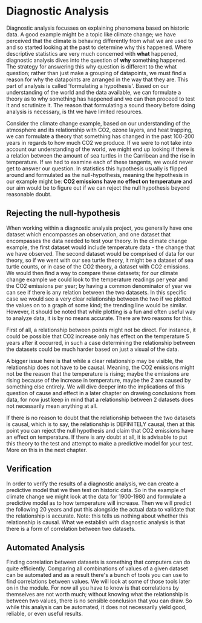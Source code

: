 # Diagnostic Analysis
Diagnostic analysis focusses on explaining phenomena based on historic data. A good example might be a topic like climate change; we have perceived that the climate is behaving differently from what we are used to and so started looking at the past to determine why this happened. Where descriptive statistics are very much concerned with **what** happened, diagnostic analysis dives into the question of **why** something happened. The strategy for answering this why question is different to the what question; rather than just make a grouping of datapoints, we must find a reason for why the datapoints are arranged in the way that they are. This part of analysis is called 'formulating a hypothesis'. Based on our understanding of the world and the data available, we can formulate a theory as to why something has happened and we can then proceed to test it and scrutinize it. The reason that formulating a sound theory before doing analysis is necessary, is tht we have limited resources.

Consider the climate change example, based on our understanding of the atmosphere and its relationship with CO2, ozone layers, and heat trapping, we can formulate a theory that something has changed in the past 100-200 years in regards to how much CO2 we produce. If we were to not take into account our understanding of the world, we might end up looking if there is a relation between the amount of sea turtles in the Carribean and the rise in temperature. If we had to examine each of these tangents, we would never get to answer our question. In statistics this hypothesis usually is flipped around and formulated as the null-hypothesis, meaning the hypothesis in our example might be: **CO2 emissions have no effect on temperature** and our aim would be to figure out if we can reject the null hypothesis beyond reasonable doubt.

## Rejecting the null-hypothesis
When working within a diagnostic analysis project, you generally have one dataset which encompasses an observation, and one dataset that encompasses the data needed to test your theory. In the climate change example, the first dataset would include temperature data - the change that we have observed. The second dataset would be comprised of data for our theory, so if we went with our sea turtle theory, it might be a dataset of sea turtle counts, or in case of the CO2 theory, a dataset with CO2 emissions. We would then find a way to compare these datasets; for our climate change example we could look to the temperature readings per year and the CO2 emissions per year; by having a common denominator of year we can see if there is any relation between the two datasets. In this specific case we would see a very clear relationship between the two if we plotted the values on to a graph of some kind; the trending line would be similar. However, it should be noted that while plotting is a fun and often useful way to analyze data, it is by no means accurate. There are two reasons for this.

First of all, a relationship between points might not be direct. For instance, it could be possible that CO2 increase only has effect on the temperature 5 years after it occurred, in such a case determining the relationship between the datasets could be much harder based on just a visual of the data.

A bigger issue here is that while a clear relationship may be visible, the relationship does not have to be causal. Meaning, the CO2 emissions might not be the reason that the temperature is rising; maybe the emissions are rising because of the increase in temperature, maybe the 2 are caused by something else entirely. We will dive deeper into the implications of this question of cause and effect in a later chapter on drawing conclusions from data, for now just keep in mind that a relationship between 2 datasets does not necessarily mean anything at all.

If there is no reason to doubt that the relationship between the two datasets is causal, which is to say, the relationship is DEFINITELY causal, then at this point you can reject the null hypothesis and claim that CO2 emissions have an effect on temperature. If there is any doubt at all, it is advisable to put this theory to the test and attempt to make a predictive model for your test. More on this in the next chapter.

## Verification
In order to verify the results of a diagnostic analysis, we can create a predictive model that we then test on historic data. So in the example of climate change we might look at the data for 1900-1980 and formulate a predictive model as to how temperature will increase. Then we will predict the following 20 years and put this alongside the actual data to validate that the relationship is accurate. Note: this tells us nothing about whether this relationship is causal. What we establish with diagnostic analysis is that there is a form of correlation between two datasets.

## Automated Analysis
Finding correlation between datasets is something that computers can do quite efficiently. Comparing all combinations of values of a given dataset can be automated and as a result there's a bunch of tools you can use to find correlations between values. We will look at some of those tools later on in the module. For now all you have to know is that correlations by themselves are not worth much; without knowing what the relationship is between two values, there is no sensible conclusion that you can draw. So while this analysis can be automated, it does not necessarily yield good, reliable, or even useful results.